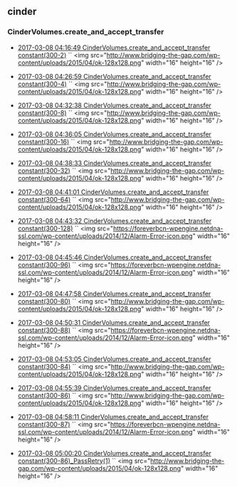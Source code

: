 

## cinder

### CinderVolumes.create_and_accept_transfer

- [2017-03-08 04:16:49 CinderVolumes.create_and_accept_transfer constant(300-2)](https://godleon.github.io/osp_binary_test_result/0.0.53/cinder/(20170308_041649)CinderVolumes.create_and_accept_transfer-constant(300-2)-PASSED.html) `` <img src="http://www.bridging-the-gap.com/wp-content/uploads/2015/04/ok-128x128.png" width="16" height="16" \/>

- [2017-03-08 04:26:59 CinderVolumes.create_and_accept_transfer constant(300-4)](https://godleon.github.io/osp_binary_test_result/0.0.53/cinder/(20170308_042659)CinderVolumes.create_and_accept_transfer-constant(300-4)-PASSED.html) `` <img src="http://www.bridging-the-gap.com/wp-content/uploads/2015/04/ok-128x128.png" width="16" height="16" \/>

- [2017-03-08 04:32:38 CinderVolumes.create_and_accept_transfer constant(300-8)](https://godleon.github.io/osp_binary_test_result/0.0.53/cinder/(20170308_043238)CinderVolumes.create_and_accept_transfer-constant(300-8)-PASSED.html) `` <img src="http://www.bridging-the-gap.com/wp-content/uploads/2015/04/ok-128x128.png" width="16" height="16" \/>

- [2017-03-08 04:36:05 CinderVolumes.create_and_accept_transfer constant(300-16)](https://godleon.github.io/osp_binary_test_result/0.0.53/cinder/(20170308_043605)CinderVolumes.create_and_accept_transfer-constant(300-16)-PASSED.html) `` <img src="http://www.bridging-the-gap.com/wp-content/uploads/2015/04/ok-128x128.png" width="16" height="16" \/>

- [2017-03-08 04:38:33 CinderVolumes.create_and_accept_transfer constant(300-32)](https://godleon.github.io/osp_binary_test_result/0.0.53/cinder/(20170308_043833)CinderVolumes.create_and_accept_transfer-constant(300-32)-PASSED.html) `` <img src="http://www.bridging-the-gap.com/wp-content/uploads/2015/04/ok-128x128.png" width="16" height="16" \/>

- [2017-03-08 04:41:01 CinderVolumes.create_and_accept_transfer constant(300-64)](https://godleon.github.io/osp_binary_test_result/0.0.53/cinder/(20170308_044101)CinderVolumes.create_and_accept_transfer-constant(300-64)-PASSED.html) `` <img src="http://www.bridging-the-gap.com/wp-content/uploads/2015/04/ok-128x128.png" width="16" height="16" \/>

- [2017-03-08 04:43:32 CinderVolumes.create_and_accept_transfer constant(300-128)](https://godleon.github.io/osp_binary_test_result/0.0.53/cinder/(20170308_044332)CinderVolumes.create_and_accept_transfer-constant(300-128)-FAILED.html) `` <img src="https://foreverbcn-wpengine.netdna-ssl.com/wp-content/uploads/2014/12/Alarm-Error-icon.png" width="16" height="16" \/>

- [2017-03-08 04:45:46 CinderVolumes.create_and_accept_transfer constant(300-96)](https://godleon.github.io/osp_binary_test_result/0.0.53/cinder/(20170308_044546)CinderVolumes.create_and_accept_transfer-constant(300-96)-FAILED.html) `` <img src="https://foreverbcn-wpengine.netdna-ssl.com/wp-content/uploads/2014/12/Alarm-Error-icon.png" width="16" height="16" \/>

- [2017-03-08 04:47:58 CinderVolumes.create_and_accept_transfer constant(300-80)](https://godleon.github.io/osp_binary_test_result/0.0.53/cinder/(20170308_044758)CinderVolumes.create_and_accept_transfer-constant(300-80)-PASSED.html) `` <img src="http://www.bridging-the-gap.com/wp-content/uploads/2015/04/ok-128x128.png" width="16" height="16" \/>

- [2017-03-08 04:50:31 CinderVolumes.create_and_accept_transfer constant(300-88)](https://godleon.github.io/osp_binary_test_result/0.0.53/cinder/(20170308_045031)CinderVolumes.create_and_accept_transfer-constant(300-88)-FAILED.html) `` <img src="https://foreverbcn-wpengine.netdna-ssl.com/wp-content/uploads/2014/12/Alarm-Error-icon.png" width="16" height="16" \/>

- [2017-03-08 04:53:05 CinderVolumes.create_and_accept_transfer constant(300-84)](https://godleon.github.io/osp_binary_test_result/0.0.53/cinder/(20170308_045305)CinderVolumes.create_and_accept_transfer-constant(300-84)-PASSED.html) `` <img src="http://www.bridging-the-gap.com/wp-content/uploads/2015/04/ok-128x128.png" width="16" height="16" \/>

- [2017-03-08 04:55:39 CinderVolumes.create_and_accept_transfer constant(300-86)](https://godleon.github.io/osp_binary_test_result/0.0.53/cinder/(20170308_045539)CinderVolumes.create_and_accept_transfer-constant(300-86)-PASSED.html) `` <img src="http://www.bridging-the-gap.com/wp-content/uploads/2015/04/ok-128x128.png" width="16" height="16" \/>

- [2017-03-08 04:58:11 CinderVolumes.create_and_accept_transfer constant(300-87)](https://godleon.github.io/osp_binary_test_result/0.0.53/cinder/(20170308_045811)CinderVolumes.create_and_accept_transfer-constant(300-87)-FAILED.html) `` <img src="https://foreverbcn-wpengine.netdna-ssl.com/wp-content/uploads/2014/12/Alarm-Error-icon.png" width="16" height="16" \/>

- [2017-03-08 05:00:20 CinderVolumes.create_and_accept_transfer constant(300-86)_PassRetry(1)](https://godleon.github.io/osp_binary_test_result/0.0.53/cinder/(20170308_050020)CinderVolumes.create_and_accept_transfer-constant(300-86)_PassRetry(1)-PASSED.html) `` <img src="http://www.bridging-the-gap.com/wp-content/uploads/2015/04/ok-128x128.png" width="16" height="16" \/>
